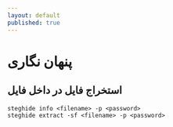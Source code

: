```yaml
---
layout: default
published: true
---
```


# پنهان نگاری

## استخراج فایل در داخل فایل

```text
steghide info <filename> -p <password>
steghide extract -sf <filename> -p <password>
```
